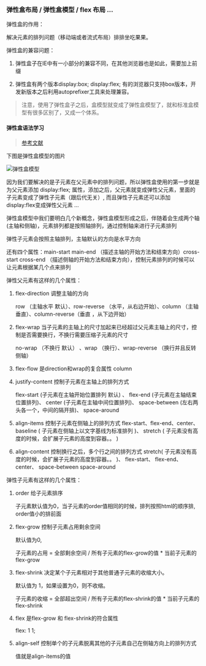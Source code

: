 

### 弹性盒布局 / 弹性盒模型 / flex 布局 ...

弹性盒的作用：

解决元素的排列问题（移动端或者流式布局）排排坐吃果果。

弹性盒的兼容问题：

1. 弹性盒子在IE中有一小部分的兼容不同，在其他浏览器也是如此，需要加上前缀

2. 弹性盒有两个版本display:box; display:flex; 有的浏览器只支持box版本，开发新版本之后利用autoprefixer工具来处理兼容。

> 注意，使用了弹性盒子之后，盒模型就变成了弹性盒模型了，就和标准盒模型有很多区别了，又成一个体系。

#### 弹性盒语法学习

> [参考文献](https://blog.csdn.net/whqet/article/details/45154977)

下图是弹性盒模型的图片

![弹性盒模型](https://img-blog.csdn.net/20150425083846751)

因为我们要解决的是子元素在父元素中的排列问题，所以弹性盒使用的第一步就是为父元素添加 display:flex; 属性，添加之后，父元素就变成弹性父元素，里面的子元素变成了弹性子元素（跟后代无关）, 而且弹性子元素还可以添加 display:flex变成弹性父元素 ...

弹性盒模型中我们要明白几个新概念，弹性盒模型形成之后，伴随着会生成两个轴(主轴和侧轴)，元素排列都是按照轴排列，通过控制轴来进行子元素排列

弹性子元素会按照主轴排列，主轴默认的方向是水平方向

还有四个属性：main-start main-end （描述主轴的开始方法和结束方向）cross-start cross-end （描述侧轴的开始方法和结束方向），控制元素排列的时候可以让元素根据某几个点来排列

弹性父元素有这样的几个属性：

1. flex-direction 调整主轴的方向

    row （主轴水平 默认）、row-reverse （水平，从右边开始）、column （主轴垂直）、column-reverse（垂直 ，从下边开始）

2. flex-wrap 当子元素的主轴上的尺寸加起来已经超过父元素主轴上的尺寸，控制是否需要换行，不换行需要压缩子元素的尺寸

    no-wrap （不换行 默认） 、wrap （换行）、wrap-reverse （换行并且反转侧轴）

3. flex-flow 是direction和wrap的复合属性  column 

4. justify-content 控制子元素在主轴上的排列方式

    flex-start (子元素在主轴开始位置排列 默认) 、
    flex-end (子元素在主轴结束位置排列)、
    center (子元素在主轴中间位置排列)、
    space-between (左右两头各一个，中间的隔开排)、
    space-around

5. align-items 控制子元素在侧轴上的排列方式
    flex-start、flex-end、center、
    baseline ( 子元素在侧轴上以文字基线为标准排列 )、
    stretch ( 子元素没有高度的时候，会扩展子元素的高度到容器。。 )

6. align-content 控制换行之后，多个行之间的排列方式
    stretch( 子元素没有高度的时候，会扩展子元素的高度到容器。。 )、
	flex-start、
	flex-end、
	center、
	space-between
	space-around


弹性子元素有这样的几个属性：

1. order 给子元素排序

    子元素默认值为0，当子元素的order值相同的时候，排列按照html的顺序排, order值小的排前面

2. flex-grow 控制子元素占用剩余空间

    默认值为0, 
	
	子元素的占用 = 全部剩余空间 / 所有子元素的flex-grow的值 * 当前子元素的flex-grow

3. flex-shrink 决定某个子元素相对于其他普通子元素的收缩大小。

	默认值为 1，如果设置为0，则不收缩。 

	子元素的收缩 = 全部超出空间 / 所有子元素的flex-shrink的值 * 当前子元素的flex-shrink

4. flex  是flex-grow 和 flex-shrink的符合属性

    flex: 1 1;

5. align-self 控制单个的子元素脱离其他的子元素自己在侧轴方向上的排列方式

    值就是align-items的值